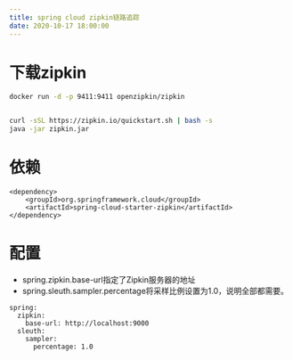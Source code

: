 ```yaml
---
title: spring cloud zipkin链路追踪
date: 2020-10-17 18:00:00
---
```


# 下载zipkin

```bash
docker run -d -p 9411:9411 openzipkin/zipkin


curl -sSL https://zipkin.io/quickstart.sh | bash -s
java -jar zipkin.jar
```

# 依赖

```
<dependency>
    <groupId>org.springframework.cloud</groupId>
    <artifactId>spring-cloud-starter-zipkin</artifactId>
</dependency>
```

# 配置

- spring.zipkin.base-url指定了Zipkin服务器的地址
- spring.sleuth.sampler.percentage将采样比例设置为1.0，说明全部都需要。

```
spring:
  zipkin:
    base-url: http://localhost:9000
  sleuth:
    sampler:
      percentage: 1.0
```

